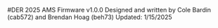 #DER 2025 AMS Firmware v1.0.0
Designed and written by Cole Bardin (cab572) and Brendan Hoag (beh73)
Updated: 1/15/2025
